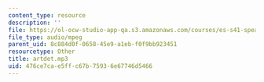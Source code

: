 ```yaml
---
content_type: resource
description: ''
file: https://ol-ocw-studio-app-qa.s3.amazonaws.com/courses/es-s41-speak-italian-with-your-mouth-full-spring-2012/476ce7cae5ffc67b75936e67746d5466_artdet.mp3
file_type: audio/mpeg
parent_uid: 8c884d0f-0658-45e9-a1eb-f0f9bb923451
resourcetype: Other
title: artdet.mp3
uid: 476ce7ca-e5ff-c67b-7593-6e67746d5466
---
```

